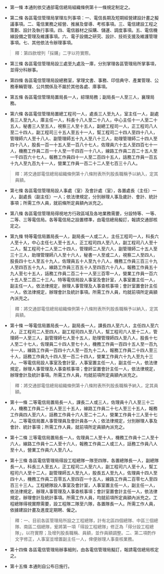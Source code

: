 * 第一條 本通則依交通部電信總局組織條例第十一條規定制定之。

* 第二條 各區電信管理局掌理左列事項：一、電信長期及短期經營建設計畫之擬議事項。二、電信業務之經營、推展及督導、考核事項。三、電信建設工程之策劃、設計及執行事項。四、電信器材之採購、儲運、調度事項。五、電信機線設備之管理及維護事項。六、電子設備之研究、設計、技術支援及維護管理事項。七、其他依法令辦理事項。

> 釋：第四款增列「採購」二字以符實際。

* 第三條 各區電信管理局設三處至九處及一庫，分別掌理各區管理局所掌事項，並得分科辦事。

* 第四條 各區電信管理局設總務室，掌理文書、事務、印信典守、產業管理、公務車輛管理、公共關係及不屬於其他各處、庫事項。

* 第五條 各區電信管理局置局長一人，綜理局務；副局長一人至三人，襄理局務。

* 第六條 各區電信管理局置總工程司一人，處長三人至九人，室主任一人，副處長三人至九人，庫主任一人，科長十八人至二十八人，中心主任十一人至二十五人，秘書三人至五人，視察三人至十五人，副總工程司一人，正工程司八人至二十四人，副工程司三十五人至五十一人，幫工程司二十四人至四十八人，管理師六人至十八人、副管理師五十九人至八十三人，助理管理師二十四人至四十八人，股長一百一十五人至一百八十七人，佐理員六十五人至四百七十一人，機務工作員二百一十人至一千四百一十八人，線路工作員二百二十五人至一千四百六十七人，報務工作員四十一人至二百四十五人，話務工作員一百五十九人至九百九十一人，營業工作員一百二十二人至七百三十八人。

> 釋：將交通部電信總局組織條例第十八條附表所列股長職稱予以納入，定其員額。

* 第七條 各區電信管理局設人事處（室）及會計處（室），各置處長（主任）一人，副處長（副主任）一人；依法律規定，分別辦理人事及歲計、會計、統計事項；所需工作人員，就前條所定員額內派充之。

* 第八條 各區電信管理局得視地方行政區域及各地業務需要，分設特等、一等、二等、三等電信局。各等電信局之設置標準，由電信總局擬訂，報請交通部核定之。

* 第九條 特等電信局置局長一人，副局長一人或二人，主任工程司一人，科長六人至十人，中心主任七人至十五人，正工程司四人至八人，副工程司八人至十二人，幫工程司十二人至二十四人，管理師二人至六人，副管理師二十五人至三十三人，助理管理師八人至十六人，秘書一人至或二人，視察二人至四人，股長四十七人至五十九人，佐理員五十人至九十八人，機務工作員三百三十九人至四百五十九人，線路工作員三百五十人至四百六十八人，報務工作員五十九人至七十五人，話務工作員二百二十一人至三百零一人，營業工作員一百六十五人至二百二十三人。特等電信局設人事室及會計室，人事室置主任一人，副主任一人，依法律規定，辦理人事管理及人事查核事項；會計室置會計主任一人，依法律規定，辦理會計及統計事項。所需工作人員，均就前項所定員額內派充之。

> 釋：將交通部電信總局組織條例第十八條附表所列股長職稱予以納入，定其員額。

* 第十條 一等電信局置局長一人，副局長一人，課長四人至六人，主任四人至六人，正工程司二人至四人，副工程司四人至八人，幫工程司六人至十二人，管理師一人至三人，副管理師七人至十五人，助理管理師四人至八人，股長十七人至二十七人，佐理員二十四人至七十人，機務工作員一百四十五人至一百九十一人，線路工作員一百四十六人至一百九十二人，報務工作員二十四人至三十人，話務工作員九十四人至一百二十四人，營業工作員六十九人至九十三人。一等電信局設人事室及會計室，人事室置主任一人，副主任一人，依法律規定，辦理人事管理及人事查核事項；會計室置會計主任一人，依法律規定，辦理會計及統計事項。所需工作人員，均就前項所定員額內派充之。

> 釋：將交通部電信總局組織條例第十八條附表所列股長職稱予納入，定其員額。

* 第十一條 二等電信局置局長一人，課長二人或三人，佐理員十八人至三十二人，機務工作員二十五人至三十五人，線路工作員二十七人至三十五人，報務工作員四人至六人，話務工作員十六人至二十二人，營業工作員十三人至十七人。二等電信局置人事管理員及會計員各一人；依法律規定，分別辦理人事及會計、統計事項；所需工作人員，就前項所定員額內派充之。

* 第十二條 三等電信局置局長一人，佐理員二人至十人，機務工作員十二人至十六人，線路工作員十二人至十六人，報務工作員二人或三人，話務工作員八人至十人，營業工作員六人至八人。

* 第十三條 各區電信管理局得設工程總隊一隊至四隊，各置總隊長一人，副總隊長一人，科長三人至五人，正工程司二人至六人，副工程司六人至十人，幫工程司六人至十二人，副管理師五人至九人，股長五人至九人，佐理員十四人至四十人，機務工作員二百零五人至四百一十五人，線路工作員二百零七人至四百三十三人。工程總隊設人事室及會計室，人事室置主任一人，副主任一人，依法律規定，辦理人事管理及人事查核事項；會計室置會計主任一人，依法律規定，辦理會計及統計事項。所需工作人員，均就前項所定員額內派充之。工程總隊得視實際需要，設工程隊二隊至六隊，各置隊長一人。所需工作人員，依據建設計畫及進度定期聘、僱之。

> 釋：一、目前各區管理局所設之工程總隊，計有北區四個總隊、中區三個總隊、南區二個總隊，爰將第一項「得設工程總隊」修正為「得分設工程總隊」，以符實際；及增列股長職稱、員額，並作員額調整。二、第二項酌作文字修正，人事室並增置副主任一人，俾便辦理人事查核業務。

* 第十四條 各區電信管理局辦事細則，由各電信管理局擬訂，報請電信總局核定之。

* 第十五條 本通則自公布日施行。

